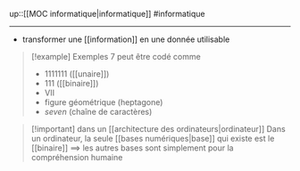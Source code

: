 up::[[MOC informatique|informatique]]
#informatique 

----

 - transformer une [[information]] en une donnée utilisable

> [!example] Exemples
> 7 peut être codé comme 
>  - 1111111 ([[unaire]])
>  - 111 ([[binaire]])
>  - VII
>  - figure géométrique (heptagone)
>  - _seven_ (chaîne de caractères)

> [!important] dans un [[architecture des ordinateurs|ordinateur]] 
> Dans un ordinateur, la seule [[bases numériques|base]] qui existe est le [[binaire]]
> ==> les autres bases sont simplement pour la compréhension humaine


